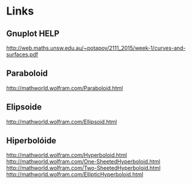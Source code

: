 Links
=====


Gnuplot HELP
------------

http://web.maths.unsw.edu.au/~potapov/2111_2015/week-1/curves-and-surfaces.pdf

Paraboloid
----------

http://mathworld.wolfram.com/Paraboloid.html

Elipsoide
---------

http://mathworld.wolfram.com/Ellipsoid.html

Hiperbolóide
-------------

http://mathworld.wolfram.com/Hyperboloid.html
http://mathworld.wolfram.com/One-SheetedHyperboloid.html
http://mathworld.wolfram.com/Two-SheetedHyperboloid.html
http://mathworld.wolfram.com/EllipticHyperboloid.html

